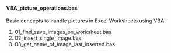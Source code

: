 <h4>VBA_picture_operations.bas</h4>
<p>Basic concepts to handle pictures in Excel Worksheets using VBA.</p>
<ol>
<li>01_find_save_images_on_worksheet.bas</li>
<li>02_insert_single_image.bas</li>
<li>03_get_name_of_image_last_inserted.bas</li>
</ol>
